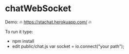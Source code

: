 # chatWebSocket

Demo:
    :fire: https://stachat.herokuapp.com/ :fire:

To run it type:
  - npm install
  - edit public/chat.js
      var socket = io.connect("your path");

